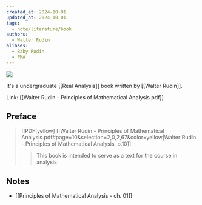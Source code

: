 ```yaml
---
created_at: 2024-10-01
updated_at: 2024-10-01
tags:
  - note/literature/book
authors:
  - Walter Rudin
aliases:
  - Baby Rudin
  - PMA
---
```

![](https://upload.wikimedia.org/wikipedia/en/thumb/d/da/Principles_of_Mathematical_Analysis.jpg/220px-Principles_of_Mathematical_Analysis.jpg)

It's a undergraduate [[Real Analysis]] book written by [[Walter Rudin]].

Link: [[Walter Rudin - Principles of Mathematical Analysis.pdf]]

## Preface

> [!PDF|yellow] [[Walter Rudin - Principles of Mathematical Analysis.pdf#page=10&selection=2,0,2,67&color=yellow|Walter Rudin - Principles of Mathematical Analysis, p.10]]
> > This book is intended to serve as a text for the course in analysis
> 

## Notes

- [[Principles of Mathematical Analysis - ch. 01]]


